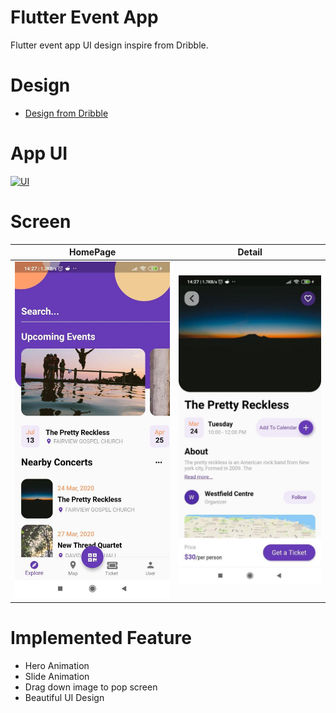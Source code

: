 # Flutter Event App

Flutter event app UI design inspire from Dribble.


# Design

- [Design from Dribble](https://dribbble.com/shots/10796226-Event-App)

# App UI

<a href="https://gph.is/g/aKAYwJ3"><img src="https://media.giphy.com/media/eHjbVCL1sqj2iTxdKS/giphy.gif" title="UI"/></a>

# Screen

HomePage             |  Detail     
:-------------------------:|:-------------------------:
<img src="assets/screenshot1.jpg" alt="home" width="500"/>  |  <img src="assets/screenshot2.jpg" alt="Detail" width="500"/>

# Implemented Feature

- Hero Animation
- Slide Animation
- Drag down image to pop screen
- Beautiful UI Design


